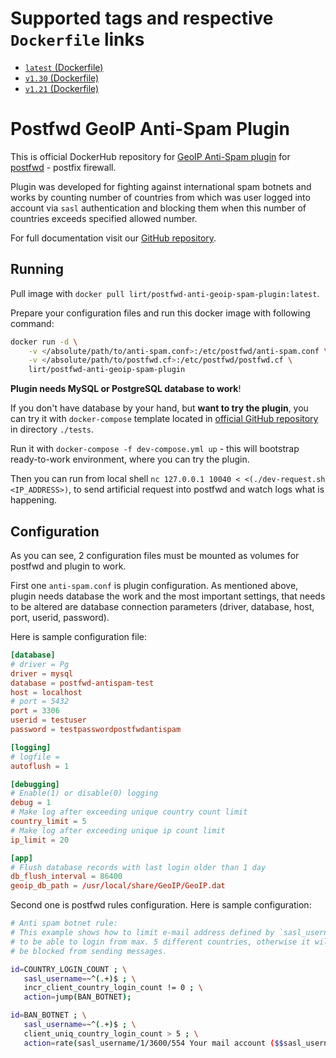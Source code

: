 # Supported tags and respective `Dockerfile` links

* [`latest` (Dockerfile)](https://github.com/Vnet-as/postfwd-anti-geoip-spam-plugin/blob/master/docker/Dockerfile)
* [`v1.30` (Dockerfile)](https://github.com/Vnet-as/postfwd-anti-geoip-spam-plugin/blob/v1.30/docker/Dockerfile)
* [`v1.21` (Dockerfile)](https://github.com/Vnet-as/postfwd-anti-geoip-spam-plugin/blob/v1.21/docker/Dockerfile)

# Postfwd GeoIP Anti-Spam Plugin

This is official DockerHub repository for [GeoIP Anti-Spam plugin](https://github.com/Vnet-as/postfwd-anti-geoip-spam-plugin) for [postfwd](https://postfwd.org/) - postfix firewall.

Plugin was developed for fighting against international spam botnets and works by counting number of countries from which was user logged into account via `sasl` authentication and blocking them when this number of countries exceeds specified allowed number.

For full documentation visit our [GitHub repository](https://github.com/Vnet-as/postfwd-anti-geoip-spam-plugin).

## Running

Pull image with `docker pull lirt/postfwd-anti-geoip-spam-plugin:latest`.

Prepare your configuration files and run this docker image with following command:


```bash
docker run -d \
    -v </absolute/path/to/anti-spam.conf>:/etc/postfwd/anti-spam.conf \
    -v </absolute/path/to/postfwd.cf>:/etc/postfwd/postfwd.cf \
    lirt/postfwd-anti-geoip-spam-plugin
```


**Plugin needs MySQL or PostgreSQL database to work**!

If you don't have database by your hand, but **want to try the plugin**, you can try it with `docker-compose` template located in [official GitHub repository](https://github.com/Vnet-as/postfwd-anti-geoip-spam-plugin/tree/master/tests) in directory `./tests`.

Run it with `docker-compose -f dev-compose.yml up` - this will bootstrap ready-to-work environment, where you can try the plugin.

Then you can run from local shell `nc 127.0.0.1 10040 < <(./dev-request.sh <IP_ADDRESS>)`, to send artificial request into postfwd and watch logs what is happening.

## Configuration

As you can see, 2 configuration files must be mounted as volumes for postfwd and plugin to work.

First one `anti-spam.conf` is plugin configuration. As mentioned above, plugin needs database the work and the most important settings, that needs to be altered are database connection parameters (driver, database, host, port, userid, password).

Here is sample configuration file:


```conf
[database]
# driver = Pg
driver = mysql
database = postfwd-antispam-test
host = localhost
# port = 5432
port = 3306
userid = testuser
password = testpasswordpostfwdantispam

[logging]
# logfile =
autoflush = 1

[debugging]
# Enable(1) or disable(0) logging
debug = 1
# Make log after exceeding unique country count limit
country_limit = 5
# Make log after exceeding unique ip count limit
ip_limit = 20

[app]
# Flush database records with last login older than 1 day
db_flush_interval = 86400
geoip_db_path = /usr/local/share/GeoIP/GeoIP.dat
```

Second one is postfwd rules configuration. Here is sample configuration:

```bash
# Anti spam botnet rule:
# This example shows how to limit e-mail address defined by `sasl_username`
# to be able to login from max. 5 different countries, otherwise it will
# be blocked from sending messages.

id=COUNTRY_LOGIN_COUNT ; \
   sasl_username=~^(.+)$ ; \
   incr_client_country_login_count != 0 ; \
   action=jump(BAN_BOTNET);

id=BAN_BOTNET ; \
   sasl_username=~^(.+)$ ; \
   client_uniq_country_login_count > 5 ; \
   action=rate(sasl_username/1/3600/554 Your mail account ($$sasl_username) was compromised. Please change your password immediately after next login.);
```
